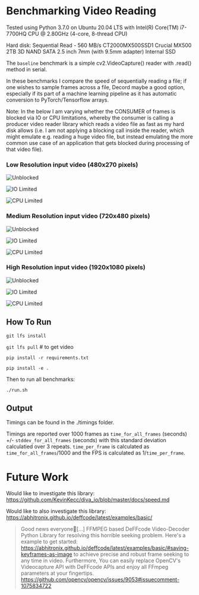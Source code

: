# Benchmarking Video Reading

Tested using Python 3.7.0 on Ubuntu 20.04 LTS with Intel(R) Core(TM) i7-7700HQ CPU @ 2.80GHz (4-core, 8-thread CPU)   

Hard disk: Sequential Read - 560 MB/s CT2000MX500SSD1 Crucial MX500 2TB 3D NAND SATA 2.5 inch 7mm (with 9.5mm adapter) Internal SSD

The `baseline` benchmark is a simple cv2.VideoCapture() reader with .read() method in serial. 

In these benchmarks I compare the speed of sequentially reading a file; if one wishes to sample frames across a file, Decord maybe a good option, especially if its part of a machine learning pipeline as it has automatic conversion to PyTorch/Tensorflow arrays. 

Note: In the below I am varying whether the CONSUMER of frames is blocked via IO or CPU limitations, whereby the consumer is calling a producer video reader library which reads a video file as fast as my hard disk allows (i.e. I am not applying a blocking call inside the reader, which might emulate e.g. reading a huge video file, but instead emulating the more common use case of an application that gets blocked during processing of that video file). 

### Low Resolution input video (480x270 pixels)

![Unblocked](timings/Unblocked_video_480x270.png)

![IO Limited](timings/IOLimited_video_480x270.png)

![CPU Limited](timings/CPULimited_video_480x270.png)

### Medium Resolution input video (720x480 pixels)

![Unblocked](timings/Unblocked_video_720x480.png)

![IO Limited](timings/IOLimited_video_720x480.png)

![CPU Limited](timings/CPULimited_video_720x480.png)

### High Resolution input video (1920x1080 pixels)

![Unblocked](timings/Unblocked_video_1920x1080.png)

![IO Limited](timings/IOLimited_video_1920x1080.png)

![CPU Limited](timings/CPULimited_video_1920x1080.png)

## How To Run 

`git lfs install`

`git lfs pull` # to get video

`pip install -r requirements.txt`

`pip install -e .`

Then to run all benchmarks:

`./run.sh`

## Output

Timings can be found in the ./timings folder.

Timings are reported over 1000 frames as `time_for_all_frames` (seconds) +/- `stddev_for_all_frames` (seconds)  with this standard deviation calculatied over 3 repeats. `time_per_frame` is calculated as `time_for_all_frames`/1000 and the FPS is calculated as 1/`time_per_frame`.

# Future Work

Would like to investigate this library: https://github.com/KevinKecc/diva_io/blob/master/docs/speed.md

Would like to also investigate this library: https://abhitronix.github.io/deffcode/latest/examples/basic/

> Good news everyone🎉[...] FFMPEG based DeFFcode Video-Decoder Python Library for resolving this horrible seeking problem. Here's a example to get started:
https://abhitronix.github.io/deffcode/latest/examples/basic/#saving-keyframes-as-image to achieve precise and robust frame seeking to any time in video.
Furthermore, You can easily replace OpenCV's Videocapture API with DeFFcode APIs and enjoy all FFmpeg parameters at your fingertips. https://github.com/opencv/opencv/issues/9053#issuecomment-1075834722
